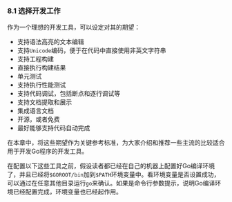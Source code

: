 ### 8.1 选择开发工作
作为一个理想的开发工具，可以设定对其的期望：
* 支持语法高亮的文本编辑
* 支持`Unicode`编码，便于在代码中直接使用非英文字符串
* 支持工程构建
* 直接执行构建结果
* 单元测试
* 支持执行性能测试
* 支持代码调试，包括断点和逐行调试等
* 支持文档提取和展示
* 集成语言文档
* 开源，或者免费
* 最好能够支持代码自动完成

在本章中，将这些期望作为关键参考标准，为大家介绍和推荐一些主流的比较适合用于开发Go程序的开发工具。

在配置以下这些工具之前，假设读者都已经在自己的机器上配置好Go编译环境了，并且已经将`$GOROOT/bin`加到`$PATH`环境变量中。看环境变量是否设置成功，可以通过在任意其他目录运行`go`来确认。如果是命令行参数提示，说明Go编译环境已经配置完成，环境变量也已经起作用。